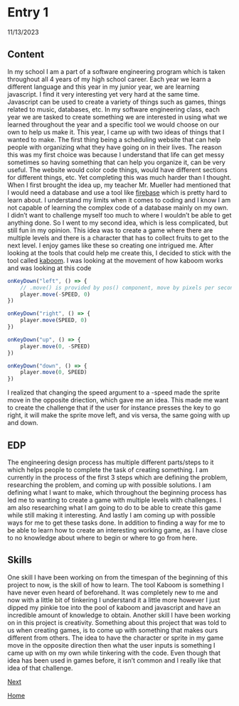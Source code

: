 # Entry 1
11/13/2023

## Content
In my school I am a part of a software engineering program which is taken throughout all 4 years of my high school career. Each year we learn a different language and this year in my junior year, we are learning javascript. I find it very interesting yet very hard at the same time. Javascript can be used to create a variety of things such as games, things related to music, databases, etc. In my software engineering class, each year we are tasked to create something we are interested in using what we learned throughout the year and a specific tool we would choose on our own to help us make it. This year, I came up with two ideas of things that I wanted to make. The first thing being a scheduling website that can help people with organizing what  they have going on in their lives. The reason this was my first choice was because I understand that life can get messy sometimes so having something that can help you organize it, can be very useful. The website would color code things, would have different sections for different things, etc. Yet completing this was much harder than I thought. When I first brought the idea up, my teacher Mr. Mueller had mentioned that I would need a database and use a tool like [firebase](https://firebase.google.com/) which is pretty hard to learn about. I understand my limits when it comes to coding and I know I am not capable of learning the complex code of a database mainly on my own. I didn’t want to challenge myself too much to where I wouldn’t be able to get anything done. So I went to my second idea, which is less complicated, but still fun in my opinion. This idea was to create a game where there are multiple levels and there is a character that has to collect fruits to get to the next level. I enjoy games like these so creating one intrigued me. After looking at the tools that could help me create this, I decided to stick with the tool called [kaboom](https://kaboomjs.com/#kaboom). I was looking at the movement of how kaboom works and was looking at this code 

```js
onKeyDown("left", () => {
	// .move() is provided by pos() component, move by pixels per second
	player.move(-SPEED, 0)
})

onKeyDown("right", () => {
	player.move(SPEED, 0)
})

onKeyDown("up", () => {
	player.move(0, -SPEED)
})

onKeyDown("down", () => {
	player.move(0, SPEED)
})
```
I realized that changing the speed argument to a -speed made the sprite move in the opposite driection, which gave me an idea. This made me want to create the challenge that if the user for instance presses the key to go right, it will make the sprite move left, and vis versa, the same going with up and down. 



## EDP
The engineering design process has multiple different parts/steps to it which helps people to complete the task of creating something. I am currently in the process of the first 3 steps which are defining the problem, researching the problem, and coming up with possible solutions. I am defining what I want to make, which throughout the beginning process has led me to wanting to create a game with multiple levels with challenges. I am also researching what I am going to do to be able to create this game while still making it interesting. And lastly I am coming up with possible ways for me to get these tasks done. In addition to finding a way for me  to be able to learn how to create an interesting working game, as I have close to no knowledge about where to begin or where to go from here. 


## Skills
One skill I have been working on from the timespan of the beginning of this project to now, is the skill of how to learn. The tool Kaboom is something I have never even heard of beforehand. It was completely new to me and now with a little bit of tinkering I understand it a little more however I just dipped my pinkie toe into the pool of kaboom and javascript and have an incredible amount of knowledge to obtain. Another skill I have been working on in this project is creativity. Something about this project that was told to us when creating games, is to come up with something that makes ours different from others. The idea to have the character or sprite in my game move in the opposite direction then what the user inputs is something I came up with on my own while tinkering with the code. Even though that idea has been used in games before, it isn’t common and I really like that idea of that challenge.






[Next](entry02.md)

[Home](../README.md)
